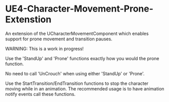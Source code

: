 # UE4-Character-Movement-Prone-Extenstion
An extension of the UCharacterMovementComponent which enables support for prone movement and transition pauses.

WARNING: This is a work in progress!

Use the 'StandUp' and 'Prone' functions exactly how you would the prone function.

No need to call 'UnCrouch' when using either 'StandUp' or 'Prone'.

Use the StartTransition/EndTransition functions to stop the character moving while in an animation. The recommended usage is to have animation notify events call these functions.

